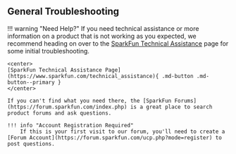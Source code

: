 ## General Troubleshooting

!!! warning "Need Help?"
    If you need technical assistance or more information on a product that is not working as you expected, we recommend heading on over to the [SparkFun Technical Assistance](https://www.sparkfun.com/technical_assistanc) page for some initial troubleshooting.

    <center>
    [SparkFun Technical Assistance Page](https://www.sparkfun.com/technical_assistance){ .md-button .md-button--primary }
    </center>
    
    If you can't find what you need there, the [SparkFun Forums](https://forum.sparkfun.com/index.php) is a great place to search product forums and ask questions.
    
    !!! info "Account Registration Required"
        If this is your first visit to our forum, you'll need to create a [Forum Account](https://forum.sparkfun.com/ucp.php?mode=register) to post questions.